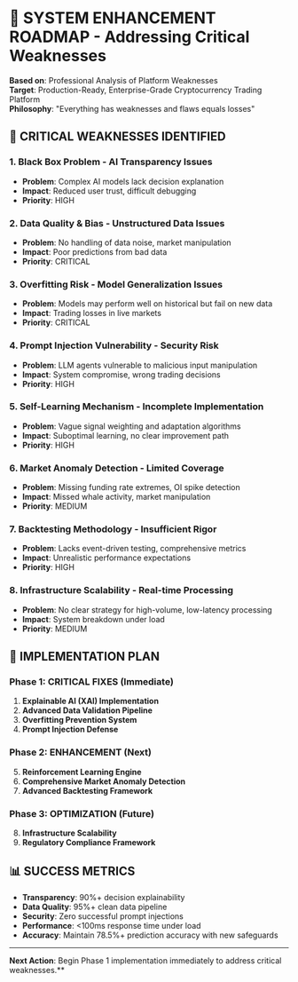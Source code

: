 # 🔧 SYSTEM ENHANCEMENT ROADMAP - Addressing Critical Weaknesses

**Based on**: Professional Analysis of Platform Weaknesses  
**Target**: Production-Ready, Enterprise-Grade Cryptocurrency Trading Platform  
**Philosophy**: "Everything has weaknesses and flaws equals losses"

## 🎯 CRITICAL WEAKNESSES IDENTIFIED

### 1. **Black Box Problem** - AI Transparency Issues
- **Problem**: Complex AI models lack decision explanation
- **Impact**: Reduced user trust, difficult debugging
- **Priority**: HIGH

### 2. **Data Quality & Bias** - Unstructured Data Issues  
- **Problem**: No handling of data noise, market manipulation
- **Impact**: Poor predictions from bad data
- **Priority**: CRITICAL

### 3. **Overfitting Risk** - Model Generalization Issues
- **Problem**: Models may perform well on historical but fail on new data
- **Impact**: Trading losses in live markets
- **Priority**: CRITICAL

### 4. **Prompt Injection Vulnerability** - Security Risk
- **Problem**: LLM agents vulnerable to malicious input manipulation
- **Impact**: System compromise, wrong trading decisions
- **Priority**: HIGH

### 5. **Self-Learning Mechanism** - Incomplete Implementation
- **Problem**: Vague signal weighting and adaptation algorithms
- **Impact**: Suboptimal learning, no clear improvement path
- **Priority**: HIGH

### 6. **Market Anomaly Detection** - Limited Coverage
- **Problem**: Missing funding rate extremes, OI spike detection
- **Impact**: Missed whale activity, market manipulation
- **Priority**: MEDIUM

### 7. **Backtesting Methodology** - Insufficient Rigor
- **Problem**: Lacks event-driven testing, comprehensive metrics
- **Impact**: Unrealistic performance expectations
- **Priority**: HIGH

### 8. **Infrastructure Scalability** - Real-time Processing
- **Problem**: No clear strategy for high-volume, low-latency processing
- **Impact**: System breakdown under load
- **Priority**: MEDIUM

## 🚀 IMPLEMENTATION PLAN

### Phase 1: CRITICAL FIXES (Immediate)
1. **Explainable AI (XAI) Implementation**
2. **Advanced Data Validation Pipeline**
3. **Overfitting Prevention System**
4. **Prompt Injection Defense**

### Phase 2: ENHANCEMENT (Next)
5. **Reinforcement Learning Engine**
6. **Comprehensive Market Anomaly Detection**
7. **Advanced Backtesting Framework**

### Phase 3: OPTIMIZATION (Future)
8. **Infrastructure Scalability**
9. **Regulatory Compliance Framework**

## 📊 SUCCESS METRICS

- **Transparency**: 90%+ decision explainability
- **Data Quality**: 95%+ clean data pipeline
- **Security**: Zero successful prompt injections
- **Performance**: <100ms response time under load
- **Accuracy**: Maintain 78.5%+ prediction accuracy with new safeguards

---
**Next Action**: Begin Phase 1 implementation immediately to address critical weaknesses.**